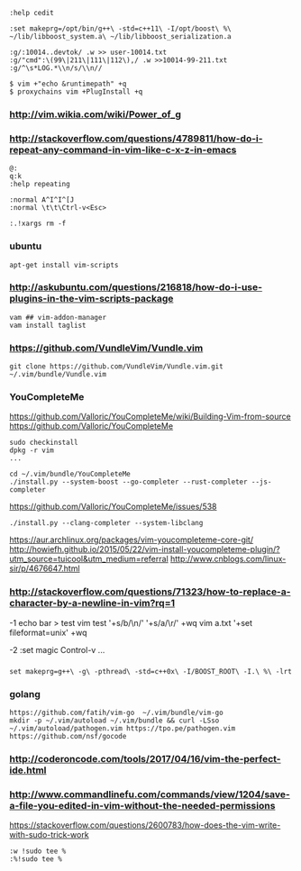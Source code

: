 
    :help cedit

    :set makeprg=/opt/bin/g++\ -std=c++11\ -I/opt/boost\ %\ ~/lib/libboost_system.a\ ~/lib/libboost_serialization.a

    :g/:10014..devtok/ .w >> user-10014.txt
    :g/"cmd":\(99\|211\|111\|112\),/ .w >>10014-99-211.txt
    :g/^\s*LOG.*\\n/s/\\n//

    $ vim +"echo &runtimepath" +q
    $ proxychains vim +PlugInstall +q

### http://vim.wikia.com/wiki/Power_of_g

### http://stackoverflow.com/questions/4789811/how-do-i-repeat-any-command-in-vim-like-c-x-z-in-emacs

    @:
    q:k
    :help repeating

    :normal A^I^I^[J
    :normal \t\t\Ctrl-v<Esc>

    :.!xargs rm -f

### ubuntu

    apt-get install vim-scripts

### http://askubuntu.com/questions/216818/how-do-i-use-plugins-in-the-vim-scripts-package

    vam ## vim-addon-manager
    vam install taglist

### https://github.com/VundleVim/Vundle.vim

    git clone https://github.com/VundleVim/Vundle.vim.git ~/.vim/bundle/Vundle.vim

### YouCompleteMe

https://github.com/Valloric/YouCompleteMe/wiki/Building-Vim-from-source
https://github.com/Valloric/YouCompleteMe

    sudo checkinstall
    dpkg -r vim
    ...

    cd ~/.vim/bundle/YouCompleteMe
    ./install.py --system-boost --go-completer --rust-completer --js-completer

https://github.com/Valloric/YouCompleteMe/issues/538

    ./install.py --clang-completer --system-libclang


https://aur.archlinux.org/packages/vim-youcompleteme-core-git/
http://howiefh.github.io/2015/05/22/vim-install-youcompleteme-plugin/?utm_source=tuicool&utm_medium=referral
http://www.cnblogs.com/linux-sir/p/4676647.html

### http://stackoverflow.com/questions/71323/how-to-replace-a-character-by-a-newline-in-vim?rq=1

-1
    echo bar > test
    vim test '+s/b/\n/' '+s/a/\r/' +wq
    vim a.txt '+set fileformat=unix' +wq

-2
    :set magic
    Control-v ...

### 

    set makeprg=g++\ -g\ -pthread\ -std=c++0x\ -I/BOOST_ROOT\ -I.\ %\ -lrt


### golang

    https://github.com/fatih/vim-go  ~/.vim/bundle/vim-go
    mkdir -p ~/.vim/autoload ~/.vim/bundle && curl -LSso ~/.vim/autoload/pathogen.vim https://tpo.pe/pathogen.vim
    https://github.com/nsf/gocode

### http://coderoncode.com/tools/2017/04/16/vim-the-perfect-ide.html

### http://www.commandlinefu.com/commands/view/1204/save-a-file-you-edited-in-vim-without-the-needed-permissions

https://stackoverflow.com/questions/2600783/how-does-the-vim-write-with-sudo-trick-work

    :w !sudo tee %
    :%!sudo tee %

